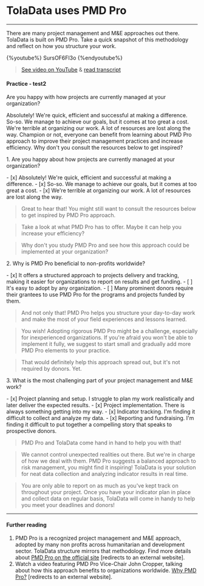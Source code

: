 # TolaData uses PMD Pro

---

There are many project management and M&E approaches out there. TolaData is built on PMD Pro. Take a quick snapshot of this methodology and reflect on how you structure your work.

{%youtube%} SursOF6FI3o {%endyoutube%}  
> [See video on YouTube](https://www.youtube.com/embed/SursOF6FI3o?rel=0) & [read transcript](https://docs.google.com/document/d/1DCaeMviBwSO5hGSfeh6Y9McPI6D1dzxJyDs5kKa4wug/edit#heading=h.tnaqoi1hzqej) 

#### Practice - test2     
 
<quiz name="PMD Pro Quiz">
    <question multiple>
        <p>Are you happy with how projects are currently managed at your organization?</p>
        <answer correct>Absolutely! We're quick, efficient and successful at making a difference.</answer>
        <answer correct>So-so. We manage to achieve our goals, but it comes at too great a cost.</answer>
        <answer correct>We're terrible at organizing our work. A lot of resources are lost along the way.</answer>
        <explanation>Champion or not, everyone can benefit from learning about PMD Pro approach to improve their project management practices and increase efficiency. Why don't you consult the resources below to get inspired?</explanation>
    </question>   
</quiz>

<p> 1. Are you happy about how projects are currently managed at your organization? </p>
- [x] Absolutely! We're quick, efficient and successful at making a difference. 
- [x] So-so. We manage to achieve our goals, but it comes at too great a cost.
- [x] We're terrible at organizing our work. A lot of resources are lost along the way.

> Great to hear that! You might still want to consult the resources below to get inspired by PMD Pro approach.

> Take a look at what PMD Pro has to offer. Maybe it can help you increase your efficiency?

> Why don't you study PMD Pro and see how this approach could be implemented at your organization?  

<p> 2. Why is PMD Pro beneficial to non-profits worldwide? </p>
- [x] It offers a structured approach to projects delivery and tracking, making it easier for organizations to report on results and get funding.
- [ ] It's easy to adopt by any organization.
- [ ] Many prominent donors require their grantees to use PMD Pro for the programs and projects funded by them.

> And not only that! PMD Pro helps you structure your day-to-day work and make the most of your field experiences and lessons learned.

> You wish! Adopting rigorous PMD Pro might be a challenge, especially for inexperienced organizations. If you're afraid you won't be able to implement it fully, we suggest to start small and gradually add more PMD Pro elements to your practice.

> That would definitely help this approach spread out, but it's not required by donors. Yet.

<p> 3. What is the most challenging part of your project management and M&E work? </p>
- [x] Project planning and setup. I struggle to plan my work realistically and later deliver the expected results. 
- [x] Project implementation. There is always something getting into my way.
- [x] Indicator tracking. I'm finding it difficult to collect and analyze my data.
- [x] Reporting and fundraising. I'm finding it difficult to put together a compelling story that speaks to prospective donors.

> PMD Pro and TolaData come hand in hand to help you with that!

> We cannot control unexpected realities out there. But we're in charge of how we deal with them. PMD Pro suggests a balanced approach to risk management, you might find it inspiring!
TolaData is your solution for neat data collection and analyzing indicator results in real time.

> You are only able to report on as much as you've kept track on throughout your project. Once you have your indicator plan in place and collect data on regular basis, TolaData will come in handy to help you meet your deadlines and donors!

---

#### Further reading
1. PMD Pro is a recognized project management and M&E approach, adopted by many non profits across humanitarian and development sector. TolaData structure mirrors that methodology. Find more details about [PMD Pro on the official site](http://www.pm4ngos.com/pmd-pro-1/) [redirects to an external website].
2. Watch a video featuring PMD Pro Vice-Chair John Cropper, talking about how this approach benefits to organizations worldwide. [Why PMD Pro?](https://www.youtube.com/watch?v=uCn6Nltz9Vo) [redirects to an external website]. 



